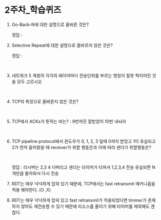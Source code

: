 # 2주차_학습퀴즈

1. Go-Back-N에 대한 설명으로 올바른 것은?

   

   정답 : 
   <br>

2. Selective Repeat에 대한 설명으로 올바르지 않은 것은?

   
   
   정답 : 
   
   <br>
   
3. 네트워크 5 계층의 각각의 레이어마다 전송단위를 부르는 명칭이 잘못 짝지어진 것을 모두 고르시오

   


   <br>

4. TCP의 특징으로 올바른지 않은 것은?

   <br>

5. TCP에서 ACKs가 뜻하는 바는? : 9번까진 잘받았어 10번 내놔라

   <br>

6. TCP pipeline protocol에서 윈도우가 0, 1, 2, 3 일때 0까지 받았고 1이 유실되고 2가 먼저 들어왔을 때 receiver가 취할 행동은과 이에 따라 센더가 취할행동은?

   <br>

   정답  :  리시버는 2,3 4 다버리고 센더는 타이머가 터져서 1,2,3,4 전송 유실되면 N개만큼 돌아와서 다시 전송
   <br>

7. RDT는 매우 넉넉하게 잡혀 있기 때문에, TCP에서는 fast retransmit 메커니즘을 적용 해야한다. (O ,X)

8. RDT는 매우 넉넉하게 잡혀 있고 fast retransmit가 적용되었다면 timmer가 존재하지 않아도 재전송할 수 있기 때문에 리소스를 줄이기 위해 타이머를 제외해도 괜찮다.
